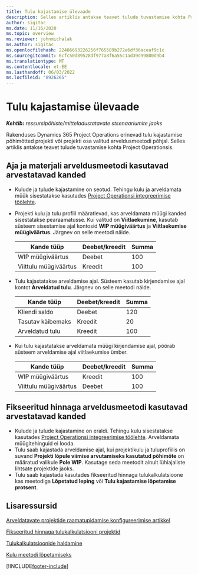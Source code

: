 ```yaml
---
title: Tulu kajastamise ülevaade
description: Selles artiklis antakse teavet tulude tuvastamise kohta Project Operationsis.
author: sigitac
ms.date: 11/16/2020
ms.topic: overview
ms.reviewer: johnmichalak
ms.author: sigitac
ms.openlocfilehash: 22486693226256f765589b272e6df36aceaf9c1c
ms.sourcegitcommit: 6cfc50d89528df977a8f6a55c1ad39d99800d9b4
ms.translationtype: MT
ms.contentlocale: et-EE
ms.lasthandoff: 06/03/2022
ms.locfileid: "8926265"
---
```

# <a name="revenue-recognition-overview"></a>Tulu kajastamise ülevaade

_**Kehtib:** ressursipõhiste/mitteladustatavate stsenaariumite jaoks_

Rakenduses Dynamics 365 Project Operations erinevad tulu kajastamise põhimõtted projekti või projekti osa valitud arveldusmeetodi põhjal. Selles artiklis antakse teavet tulude tuvastamise kohta Project Operationsis.

## <a name="transactions-accounted-using-time-and-material-billing-method"></a>Aja ja materjali arveldusmeetodi kasutavad arvestatavad kanded

- Kulude ja tulude kajastamine on seotud. Tehingu kulu ja arveldamata müük sisestatakse kasutades [Project Operationsi integreerimise töölehte](../project-accounting/project-operations-integration-journal.md).
- Projekti kulu ja tulu profiil määratlevad, kas arveldamata müügi kanded sisestatakse pearaamatusse. Kui valitud on **Viitlaekumine**, kasutab süsteem sisestamise ajal kontosid **WIP müügiväärtus** ja **Viitlaekumise müügiväärtus**. Järgnev on selle meetodi näide.  

  | Kande tüüp | Deebet/kreedit | Summa |
  | --- | --- | --- |
  | WIP müügiväärtus | Deebet | 100 |
  | Viittulu müügiväärtus | Kreedit | 100 |

- Tulu kajastatakse arveldamise ajal. Süsteem kasutab kirjendamise ajal kontot **Arveldatud tulu**. Järgnev on selle meetodi näide.  

  | Kande tüüp | Deebet/kreedit | Summa |
  | --- | --- | --- |
  | Kliendi saldo | Deebet | 120 |
  | Tasutav käibemaks | Kreedit | 20 |
  | Arveldatud tulu | Kreedit | 100 |

- Kui tulu kajastatakse arveldamata müügi kirjendamise ajal, pöörab süsteem arveldamise ajal viitlaekumise ümber.

  | Kande tüüp | Deebet/kreedit | Summa |
  | --- | --- | --- |
  | WIP müügiväärtus | Kreedit | 100 |
  | Viittulu müügiväärtus | Deebet | 100 |

## <a name="transactions-accounted-using-the-fixed-price-billing-method"></a>Fikseeritud hinnaga arveldusmeetodi kasutavad arvestatavad kanded

- Kulude ja tulude kajastamine on eraldi. Tehingu kulu sisestatakse kasutades [Project Operationsi integreerimise töölehte](../project-accounting/project-operations-integration-journal.md). Arveldamata müügitehinguid ei looda.
- Tulu saab kajastada arveldamise ajal, kui projektikulu ja tuluprofiilis on suvand **Projekti lõpule viimise arvutamiseks kasutatud põhimõte** on määratud valikule **Pole WIP**. Kasutage seda meetodit ainult lühiajaliste lihtsate projektide jaoks.
- Tulu saab kajastada kasutades fikseeritud hinnaga tulukalkulatsioone kas meetodiga **Lõpetatud leping** või **Tulu kajastamise lõpetamise protsent**.

## <a name="additional-resources"></a>Lisaressursid
[Arveldatavate projektide raamatupidamise konfigureerimise artikkel](../project-accounting/configure-accounting-billable-projects.md)

[Fikseeritud hinnaga tulukalkulatsiooni projektid](rev-rec-percentage-completion-method.md)

[Tulukalkulatsioonide haldamine](rev-rec-completed-contract-method.md)

[Kulu meetodi lõpetamiseks](cost-complete-methods.md)


[!INCLUDE[footer-include](../includes/footer-banner.md)]